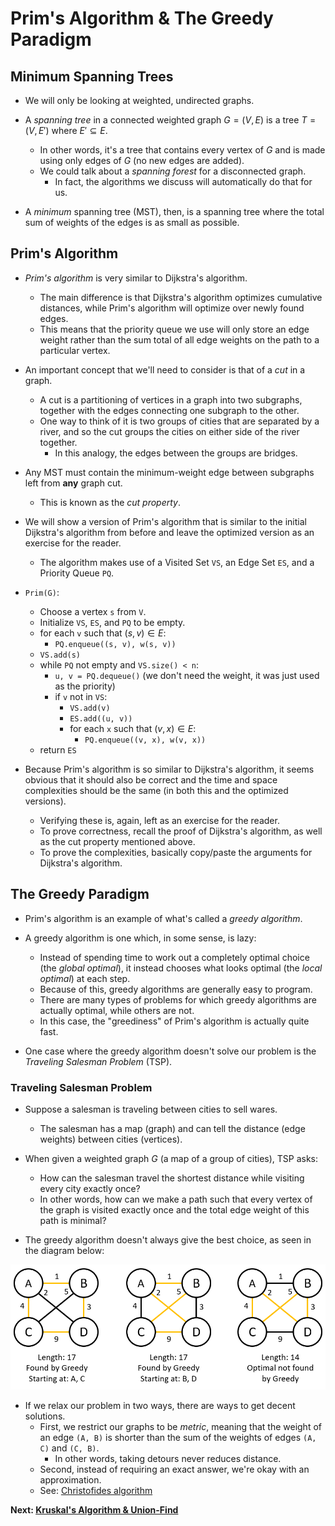 # Prim's Algorithm & The Greedy Paradigm

## Minimum Spanning Trees

* We will only be looking at weighted, undirected graphs.

* A *spanning tree* in a connected weighted graph $G = \left(V, E\right)$ is a tree $T = \left(V, E'\right)$ where $E'\subseteq E$.
    * In other words, it's a tree that contains every vertex of $G$ and is made using only edges of $G$ (no new edges are added).
    * We could talk about a *spanning forest* for a disconnected graph.
        * In fact, the algorithms we discuss will automatically do that for us.

* A *minimum* spanning tree (MST), then, is a spanning tree where the total sum of weights of the edges is as small as possible.

## Prim's Algorithm

* *Prim's algorithm* is very similar to Dijkstra's algorithm.
    * The main difference is that Dijkstra's algorithm optimizes cumulative distances, while Prim's algorithm will optimize over newly found edges.
    * This means that the priority queue we use will only store an edge weight rather than the sum total of all edge weights on the path to a particular vertex.

* An important concept that we'll need to consider is that of a *cut* in a graph.
    * A cut is a partitioning of vertices in a graph into two subgraphs, together with the edges connecting one subgraph to the other.
    * One way to think of it is two groups of cities that are separated by a river, and so the cut groups the cities on either side of the river together.
        * In this analogy, the edges between the groups are bridges.

* Any MST must contain the minimum-weight edge between subgraphs left from **any** graph cut.
    * This is known as the *cut property*.

* We will show a version of Prim's algorithm that is similar to the initial Dijkstra's algorithm from before and leave the optimized version as an exercise for the reader.
    * The algorithm makes use of a Visited Set `VS`, an Edge Set `ES`, and a Priority Queue `PQ`.

* `Prim(G)`:
    * Choose a vertex `s` from `V`.
    * Initialize `VS`, `ES`, and `PQ` to be empty.
    * for each `v` such that $\left(s, v\right)\in E$:
        * `PQ.enqueue((s, v), w(s, v))`
    * `VS.add(s)`
    * while `PQ` not empty and `VS.size() < n`:
        * `u, v = PQ.dequeue()` (we don't need the weight, it was just used as the priority)
        * if `v` not in `VS`:
            * `VS.add(v)`
            * `ES.add((u, v))`
            * for each `x` such that $\left(v, x\right)\in E$:
                * `PQ.enqueue((v, x), w(v, x))`
    * return `ES`

* Because Prim's algorithm is so similar to Dijkstra's algorithm, it seems obvious that it should also be correct and the time and space complexities should be the same (in both this and the optimized versions).
    * Verifying these is, again, left as an exercise for the reader.
    * To prove correctness, recall the proof of Dijkstra's algorithm, as well as the cut property mentioned above.
    * To prove the complexities, basically copy/paste the arguments for Dijkstra's algorithm.

## The Greedy Paradigm

* Prim's algorithm is an example of what's called a *greedy algorithm*.

* A greedy algorithm is one which, in some sense, is lazy:
    * Instead of spending time to work out a completely optimal choice (the *global optimal*), it instead chooses what looks optimal (the *local optimal*) at each step.
    * Because of this, greedy algorithms are generally easy to program.
    * There are many types of problems for which greedy algorithms are actually optimal, while others are not.
    * In this case, the "greediness" of Prim's algorithm is actually quite fast.

* One case where the greedy algorithm doesn't solve our problem is the *Traveling Salesman Problem* (TSP).

### Traveling Salesman Problem

* Suppose a salesman is traveling between cities to sell wares.
    * The salesman has a map (graph) and can tell the distance (edge weights) between cities (vertices).

* When given a weighted graph $G$ (a map of a group of cities), TSP asks:
    * How can the salesman travel the shortest distance while visiting every city exactly once?
    * In other words, how can we make a path such that every vertex of the graph is visited exactly once and the total edge weight of this path is minimal?

* The greedy algorithm doesn't always give the best choice, as seen in the diagram below:

![TSP where Greedy is Suboptimal](./Images/Graphs/6.TSP.PNG)

* If we relax our problem in two ways, there are ways to get decent solutions.
    * First, we restrict our graphs to be *metric*, meaning that the weight of an edge `(A, B)` is shorter than the sum of the weights of edges `(A, C)` and `(C, B)`.
        * In other words, taking detours never reduces distance.
    * Second, instead of requiring an exact answer, we're okay with an approximation.
    * See: [Christofides algorithm](https://en.wikipedia.org/wiki/Christofides_algorithm)

**Next: [Kruskal's Algorithm & Union-Find](./27.Kruskal.md)**